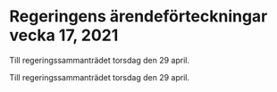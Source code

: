 # Regeringens ärendeförteckningar vecka 17, 2021

Till regeringssammanträdet torsdag den 29 april.

Till regeringssammanträdet torsdag den 29 april.
